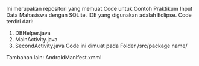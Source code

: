 Ini merupakan repositori yang memuat Code untuk Contoh Praktikum Input Data Mahasiswa dengan SQLite. IDE yang digunakan adalah Eclipse.
Code terdiri dari:
1. DBHelper.java
2. MainActivity.java
3. SecondActivity.java
Code ini dimuat pada Folder /src/package name/

Tambahan lain:
AndroidManifest.xmml



